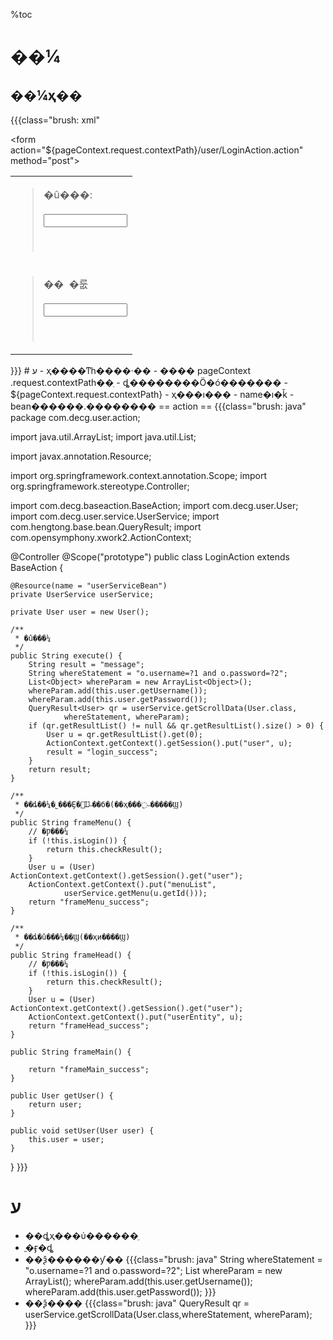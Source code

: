 %toc
# ��¼ #
## ��¼ҳ�� ##
{{{class="brush: xml"


&lt;form action="${pageContext.request.contextPath}/user/LoginAction.action" method="post"&gt;


<table cellpadding='0' width='100%' border='0' cellspacing='6'>
<blockquote><tr>
<blockquote><td>
</blockquote></blockquote><blockquote>�û���:<br>
<br>
<input type="text" name="user.username" style="width: 10em" maxlength="20" id="username"/><br>
<br>
<br>
</blockquote><blockquote></td>
<blockquote></tr>
<tr>
</blockquote><td>
<blockquote>��&nbsp;&nbsp;�룺<br>
<br>
<input type="password" name="user.password" style="width: 10em" maxlength="20" id="password"/><br>
<br>
<br>
<blockquote></td>
</blockquote><blockquote></tr>
</table>}}}
 # ע
  - ҳ����ͳһ����·��
   - ���� pageContext .request.contextPath��ֵ
    - ȡ��������Ӧ�ó�������
      - ${pageContext.request.contextPath} 
  - ҳ���ı���
    - name�ı�ǩ
      - bean������.�������� 
== action ==
{{{class="brush: java"
package com.decg.user.action;

import java.util.ArrayList;
import java.util.List;

import javax.annotation.Resource;

import org.springframework.context.annotation.Scope;
import org.springframework.stereotype.Controller;

import com.decg.baseaction.BaseAction;
import com.decg.user.User;
import com.decg.user.service.UserService;
import com.hengtong.base.bean.QueryResult;
import com.opensymphony.xwork2.ActionContext;

@Controller
@Scope("prototype")
public class LoginAction extends BaseAction {

	@Resource(name = "userServiceBean")
	private UserService userService;

	private User user = new User();

	/**
	 * �û���¼
	 */
	public String execute() {
		String result = "message";
		String whereStatement = "o.username=?1 and o.password=?2";
		List<Object> whereParam = new ArrayList<Object>();
		whereParam.add(this.user.getUsername());
		whereParam.add(this.user.getPassword());
		QueryResult<User> qr = userService.getScrollData(User.class,
				whereStatement, whereParam);
		if (qr.getResultList() != null && qr.getResultList().size() > 0) {
			User u = qr.getResultList().get(0);
			ActionContext.getContext().getSession().put("user", u);
			result = "login_success";
		}
		return result;
	}

	/**
	 * ��ȡ��¼�˾���Ȩ�޵Ĳ˵��б�(��ҳ���߲˵�����Ϣ)
	 */
	public String frameMenu() {
		// �Ƿ���¼
		if (!this.isLogin()) {
			return this.checkResult();
		}
		User u = (User) ActionContext.getContext().getSession().get("user");
		ActionContext.getContext().put("menuList",
				userService.getMenu(u.getId()));
		return "frameMenu_success";
	}

	/**
	 * ��ȡ�û���¼��Ϣ(��ҳͷ����Ϣ)
	 */
	public String frameHead() {
		// �Ƿ���¼
		if (!this.isLogin()) {
			return this.checkResult();
		}
		User u = (User) ActionContext.getContext().getSession().get("user");
		ActionContext.getContext().put("userEntity", u);
		return "frameHead_success";
	}

	public String frameMain() {
		
		return "frameMain_success";
	}

	public User getUser() {
		return user;
	}

	public void setUser(User user) {
		this.user = user;
	}

} 
}}}
 # ע
  - ��ȡҳ���ύ������ֵ
   - ֱ�ӻ�ȡ
  -  ��ѯ������ƴ��
{{{class="brush: java"
 	String whereStatement = "o.username=?1 and o.password=?2";
		List<Object> whereParam = new ArrayList<Object>();
		whereParam.add(this.user.getUsername());
		whereParam.add(this.user.getPassword());
}}}
  - ��ѯ����
{{{class="brush: java"
 QueryResult<User> qr = userService.getScrollData(User.class,whereStatement, whereParam);
}}}
</code></pre>